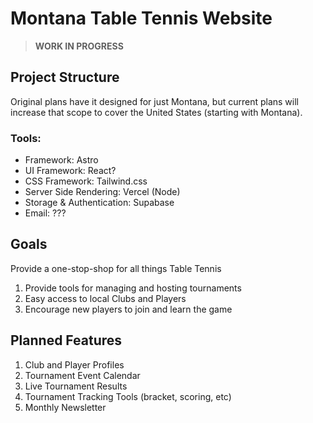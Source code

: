 # Montana Table Tennis Website


>  **WORK IN PROGRESS** 


## Project Structure

Original plans have it designed for just Montana, but current plans will increase that scope to cover the United States (starting with Montana).

### Tools:
* Framework: Astro
* UI Framework: React?
* CSS Framework: Tailwind.css
* Server Side Rendering: Vercel (Node)
* Storage & Authentication: Supabase
* Email: ???

## Goals

Provide a one-stop-shop for all things Table Tennis

1. Provide tools for managing and hosting tournaments
2. Easy access to local Clubs and Players
3. Encourage new players to join and learn the game


## Planned Features

1. Club and Player Profiles
2. Tournament Event Calendar
3. Live Tournament Results
4. Tournament Tracking Tools (bracket, scoring, etc)
5. Monthly Newsletter
